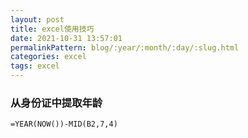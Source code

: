 ```yaml
---
layout: post  
title: excel使用技巧  
date: 2021-10-31 13:57:01  
permalinkPattern: blog/:year/:month/:day/:slug.html  
categories: excel  
tags: excel
---
```


### 从身份证中提取年龄

`=YEAR(NOW())-MID(B2,7,4)`
